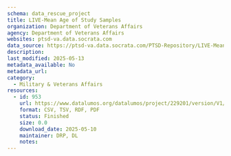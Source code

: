 ```yaml
---
schema: data_rescue_project 
title: LIVE-Mean Age of Study Samples
organization: Department of Veterans Affairs
agency: Department of Veterans Affairs
websites: ptsd-va.data.socrata.com
data_source: https://ptsd-va.data.socrata.com/PTSD-Repository/LIVE-Mean-Age-of-Study-Samples/wyni-6w8t
description: 
last_modified: 2025-05-13
metadata_available: No
metadata_url: 
category:
  - Military & Veterans Affairs 
resources:
  - id: 953
    url: https://www.datalumos.org/datalumos/project/229201/version/V1/view
    format: CSV, TSV, RDF, PDF
    status: Finished
    size: 0.0
    download_date: 2025-05-10
    maintainer: DRP, DL
    notes: 
---
```

